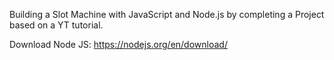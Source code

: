 Building a Slot Machine with JavaScript and Node.js by completing a Project based on a YT tutorial.

Download Node JS: https://nodejs.org/en/download/
